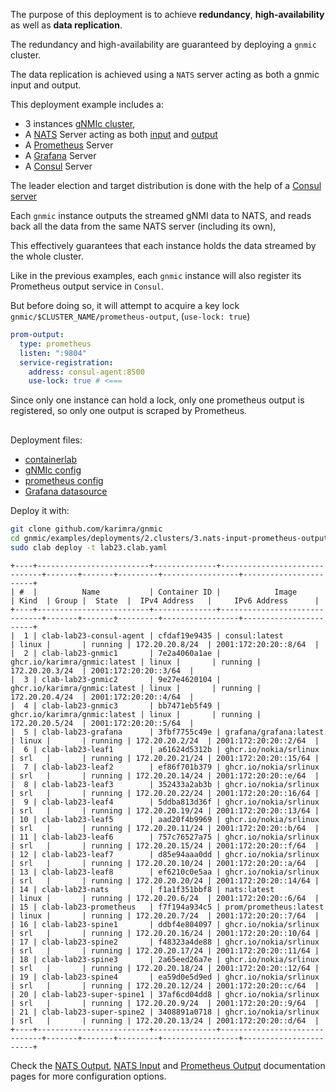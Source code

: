 The purpose of this deployment is to achieve __redundancy__, __high-availability__ as well as __data replication__.

The redundancy and high-availability are guaranteed by deploying a `gnmic` cluster.

The data replication is achieved using a `NATS` server acting as both a gnmic input and output.

This deployment example includes a:

- 3 instances [gNMIc cluster](../../../user_guide/HA.md), 
- A [NATS](https://nats.io/) Server acting as both [input](../../../user_guide/inputs/nats_input.md) and [output](../../../user_guide/outputs/nats_output.md) 
- A [Prometheus](https://prometheus.io/) Server
- A [Grafana](https://grafana.com/docs/) Server
- A [Consul](https://www.consul.io/docs/intro) Server

The leader election and target distribution is done with the help of a [Consul server](https://www.consul.io/docs/introhttps://www.consul.io/docs/intro)

Each `gnmic` instance outputs the streamed gNMI data to NATS, and reads back all the data from the same NATS server (including its own),

This effectively guarantees that each instance holds the data streamed by the whole cluster.

Like in the previous examples, each `gnmic` instance will also register its Prometheus output service in `Consul`.

But before doing so, it will attempt to acquire a key lock `gnmic/$CLUSTER_NAME/prometheus-output`,  (`use-lock: true`)

```yaml
prom-output:
  type: prometheus
  listen: ":9804"
  service-registration:
    address: consul-agent:8500
    use-lock: true # <===

```
Since only one instance can hold a lock, only one prometheus output is registered, so only one output is scraped by Prometheus.


<div class="mxgraph" style="max-width:100%;border:1px solid transparent;margin:0 auto; display:block;" data-mxgraph="{&quot;page&quot;:0,&quot;zoom&quot;:1.4,&quot;highlight&quot;:&quot;#0000ff&quot;,&quot;nav&quot;:true,&quot;check-visible-state&quot;:true,&quot;resize&quot;:true,&quot;url&quot;:&quot;https://raw.githubusercontent.com/karimra/gnmic/diagrams/diagrams/cluster_clab_prom_nats.drawio&quot;}"></div>

<script type="text/javascript" src="https://cdn.jsdelivr.net/gh/hellt/drawio-js@main/embed2.js?&fetch=https%3A%2F%2Fraw.githubusercontent.com%2Fkarimra%2Fgnmic%2Fdiagrams%2Fcluster_clab_prom_nats.drawio" async></script>

Deployment files:

- [containerlab](https://github.com/karimra/gnmic/blob/master/examples/deployments/2.clusters/3.nats-input-prometheus-output/containerlab/lab23.clab.yaml)
- [gNMIc config](https://github.com/karimra/gnmic/blob/master/examples/deployments/2.clusters/3.nats-input-prometheus-output/containerlab/gnmic.yaml)
- [prometheus config](https://github.com/karimra/gnmic/blob/master/examples/deployments/2.clusters/3.nats-input-prometheus-output/containerlab/prometheus/prometheus.yaml)
- [Grafana datasource](https://github.com/karimra/gnmic/blob/master/examples/deployments/2.clusters/3.nats-input-prometheus-output/containerlab/grafana/datasources/datasource.yaml)

Deploy it with:

```bash
git clone github.com/karimra/gnmic
cd gnmic/examples/deployments/2.clusters/3.nats-input-prometheus-output/containerlab
sudo clab deploy -t lab23.clab.yaml
```

```text
+----+-------------------------+--------------+------------------------------+-------+-------+---------+-----------------+-----------------------+
| #  |          Name           | Container ID |            Image             | Kind  | Group |  State  |  IPv4 Address   |     IPv6 Address      |
+----+-------------------------+--------------+------------------------------+-------+-------+---------+-----------------+-----------------------+
|  1 | clab-lab23-consul-agent | cfdaf19e9435 | consul:latest                | linux |       | running | 172.20.20.8/24  | 2001:172:20:20::8/64  |
|  2 | clab-lab23-gnmic1       | 7e2a4060a1ae | ghcr.io/karimra/gnmic:latest | linux |       | running | 172.20.20.3/24  | 2001:172:20:20::3/64  |
|  3 | clab-lab23-gnmic2       | 9e27e4620104 | ghcr.io/karimra/gnmic:latest | linux |       | running | 172.20.20.4/24  | 2001:172:20:20::4/64  |
|  4 | clab-lab23-gnmic3       | bb7471eb5f49 | ghcr.io/karimra/gnmic:latest | linux |       | running | 172.20.20.5/24  | 2001:172:20:20::5/64  |
|  5 | clab-lab23-grafana      | 3fbf7755c49e | grafana/grafana:latest       | linux |       | running | 172.20.20.2/24  | 2001:172:20:20::2/64  |
|  6 | clab-lab23-leaf1        | a61624d5312b | ghcr.io/nokia/srlinux        | srl   |       | running | 172.20.20.21/24 | 2001:172:20:20::15/64 |
|  7 | clab-lab23-leaf2        | ef86f701b379 | ghcr.io/nokia/srlinux        | srl   |       | running | 172.20.20.14/24 | 2001:172:20:20::e/64  |
|  8 | clab-lab23-leaf3        | 352433a2ab3b | ghcr.io/nokia/srlinux        | srl   |       | running | 172.20.20.22/24 | 2001:172:20:20::16/64 |
|  9 | clab-lab23-leaf4        | 5ddba813d36f | ghcr.io/nokia/srlinux        | srl   |       | running | 172.20.20.19/24 | 2001:172:20:20::13/64 |
| 10 | clab-lab23-leaf5        | aad20f4b9969 | ghcr.io/nokia/srlinux        | srl   |       | running | 172.20.20.11/24 | 2001:172:20:20::b/64  |
| 11 | clab-lab23-leaf6        | 757c76527a75 | ghcr.io/nokia/srlinux        | srl   |       | running | 172.20.20.15/24 | 2001:172:20:20::f/64  |
| 12 | clab-lab23-leaf7        | d85e94aaa0dd | ghcr.io/nokia/srlinux        | srl   |       | running | 172.20.20.10/24 | 2001:172:20:20::a/64  |
| 13 | clab-lab23-leaf8        | ef6210c0e5aa | ghcr.io/nokia/srlinux        | srl   |       | running | 172.20.20.20/24 | 2001:172:20:20::14/64 |
| 14 | clab-lab23-nats         | f1a1f351bbf8 | nats:latest                  | linux |       | running | 172.20.20.6/24  | 2001:172:20:20::6/64  |
| 15 | clab-lab23-prometheus   | f7f194a934c5 | prom/prometheus:latest       | linux |       | running | 172.20.20.7/24  | 2001:172:20:20::7/64  |
| 16 | clab-lab23-spine1       | ddbf4e804097 | ghcr.io/nokia/srlinux        | srl   |       | running | 172.20.20.16/24 | 2001:172:20:20::10/64 |
| 17 | clab-lab23-spine2       | f48323a4de88 | ghcr.io/nokia/srlinux        | srl   |       | running | 172.20.20.17/24 | 2001:172:20:20::11/64 |
| 18 | clab-lab23-spine3       | 2a65eed26a7e | ghcr.io/nokia/srlinux        | srl   |       | running | 172.20.20.18/24 | 2001:172:20:20::12/64 |
| 19 | clab-lab23-spine4       | ea59d0e5d9ed | ghcr.io/nokia/srlinux        | srl   |       | running | 172.20.20.12/24 | 2001:172:20:20::c/64  |
| 20 | clab-lab23-super-spine1 | 37af6cd04dd8 | ghcr.io/nokia/srlinux        | srl   |       | running | 172.20.20.9/24  | 2001:172:20:20::9/64  |
| 21 | clab-lab23-super-spine2 | 3408891a0718 | ghcr.io/nokia/srlinux        | srl   |       | running | 172.20.20.13/24 | 2001:172:20:20::d/64  |
+----+-------------------------+--------------+------------------------------+-------+-------+---------+-----------------+-----------------------+
```
Check the  [NATS Output](../../../user_guide/outputs/nats_output.md), [NATS Input](../../../user_guide/inputs/nats_input.md) and  [Prometheus Output](../../../user_guide/outputs/influxdb_output.md) documentation pages for more configuration options.
